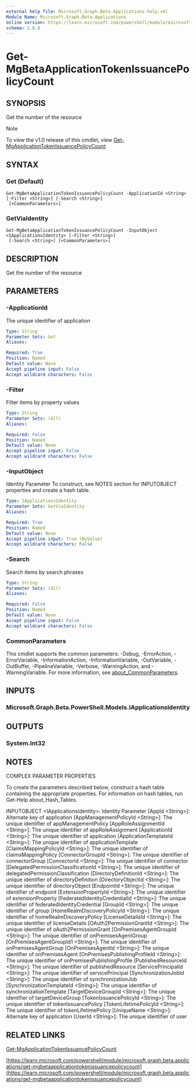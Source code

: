 ```yaml
---
external help file: Microsoft.Graph.Beta.Applications-help.xml
Module Name: Microsoft.Graph.Beta.Applications
online version: https://learn.microsoft.com/powershell/module/microsoft.graph.beta.applications/get-mgbetaapplicationtokenissuancepolicycount
schema: 2.0.0
---
```


# Get-MgBetaApplicationTokenIssuancePolicyCount

## SYNOPSIS
Get the number of the resource

> [!NOTE]
> To view the v1.0 release of this cmdlet, view [Get-MgApplicationTokenIssuancePolicyCount](/powershell/module/Microsoft.Graph.Applications/Get-MgApplicationTokenIssuancePolicyCount?view=graph-powershell-1.0)

## SYNTAX

### Get (Default)
```
Get-MgBetaApplicationTokenIssuancePolicyCount -ApplicationId <String> [-Filter <String>] [-Search <String>]
 [<CommonParameters>]
```

### GetViaIdentity
```
Get-MgBetaApplicationTokenIssuancePolicyCount -InputObject <IApplicationsIdentity> [-Filter <String>]
 [-Search <String>] [<CommonParameters>]
```

## DESCRIPTION
Get the number of the resource

## PARAMETERS

### -ApplicationId
The unique identifier of application

```yaml
Type: String
Parameter Sets: Get
Aliases:

Required: True
Position: Named
Default value: None
Accept pipeline input: False
Accept wildcard characters: False
```

### -Filter
Filter items by property values

```yaml
Type: String
Parameter Sets: (All)
Aliases:

Required: False
Position: Named
Default value: None
Accept pipeline input: False
Accept wildcard characters: False
```

### -InputObject
Identity Parameter
To construct, see NOTES section for INPUTOBJECT properties and create a hash table.

```yaml
Type: IApplicationsIdentity
Parameter Sets: GetViaIdentity
Aliases:

Required: True
Position: Named
Default value: None
Accept pipeline input: True (ByValue)
Accept wildcard characters: False
```

### -Search
Search items by search phrases

```yaml
Type: String
Parameter Sets: (All)
Aliases:

Required: False
Position: Named
Default value: None
Accept pipeline input: False
Accept wildcard characters: False
```

### CommonParameters
This cmdlet supports the common parameters: -Debug, -ErrorAction, -ErrorVariable, -InformationAction, -InformationVariable, -OutVariable, -OutBuffer, -PipelineVariable, -Verbose, -WarningAction, and -WarningVariable. For more information, see [about_CommonParameters](http://go.microsoft.com/fwlink/?LinkID=113216).

## INPUTS

### Microsoft.Graph.Beta.PowerShell.Models.IApplicationsIdentity
## OUTPUTS

### System.Int32
## NOTES
COMPLEX PARAMETER PROPERTIES

To create the parameters described below, construct a hash table containing the appropriate properties.
For information on hash tables, run Get-Help about_Hash_Tables.

INPUTOBJECT \<IApplicationsIdentity\>: Identity Parameter
  \[AppId \<String\>\]: Alternate key of application
  \[AppManagementPolicyId \<String\>\]: The unique identifier of appManagementPolicy
  \[AppRoleAssignmentId \<String\>\]: The unique identifier of appRoleAssignment
  \[ApplicationId \<String\>\]: The unique identifier of application
  \[ApplicationTemplateId \<String\>\]: The unique identifier of applicationTemplate
  \[ClaimsMappingPolicyId \<String\>\]: The unique identifier of claimsMappingPolicy
  \[ConnectorGroupId \<String\>\]: The unique identifier of connectorGroup
  \[ConnectorId \<String\>\]: The unique identifier of connector
  \[DelegatedPermissionClassificationId \<String\>\]: The unique identifier of delegatedPermissionClassification
  \[DirectoryDefinitionId \<String\>\]: The unique identifier of directoryDefinition
  \[DirectoryObjectId \<String\>\]: The unique identifier of directoryObject
  \[EndpointId \<String\>\]: The unique identifier of endpoint
  \[ExtensionPropertyId \<String\>\]: The unique identifier of extensionProperty
  \[FederatedIdentityCredentialId \<String\>\]: The unique identifier of federatedIdentityCredential
  \[GroupId \<String\>\]: The unique identifier of group
  \[HomeRealmDiscoveryPolicyId \<String\>\]: The unique identifier of homeRealmDiscoveryPolicy
  \[LicenseDetailsId \<String\>\]: The unique identifier of licenseDetails
  \[OAuth2PermissionGrantId \<String\>\]: The unique identifier of oAuth2PermissionGrant
  \[OnPremisesAgentGroupId \<String\>\]: The unique identifier of onPremisesAgentGroup
  \[OnPremisesAgentGroupId1 \<String\>\]: The unique identifier of onPremisesAgentGroup
  \[OnPremisesAgentId \<String\>\]: The unique identifier of onPremisesAgent
  \[OnPremisesPublishingProfileId \<String\>\]: The unique identifier of onPremisesPublishingProfile
  \[PublishedResourceId \<String\>\]: The unique identifier of publishedResource
  \[ServicePrincipalId \<String\>\]: The unique identifier of servicePrincipal
  \[SynchronizationJobId \<String\>\]: The unique identifier of synchronizationJob
  \[SynchronizationTemplateId \<String\>\]: The unique identifier of synchronizationTemplate
  \[TargetDeviceGroupId \<String\>\]: The unique identifier of targetDeviceGroup
  \[TokenIssuancePolicyId \<String\>\]: The unique identifier of tokenIssuancePolicy
  \[TokenLifetimePolicyId \<String\>\]: The unique identifier of tokenLifetimePolicy
  \[UniqueName \<String\>\]: Alternate key of application
  \[UserId \<String\>\]: The unique identifier of user

## RELATED LINKS
[Get-MgApplicationTokenIssuancePolicyCount](/powershell/module/Microsoft.Graph.Applications/Get-MgApplicationTokenIssuancePolicyCount?view=graph-powershell-1.0)

[https://learn.microsoft.com/powershell/module/microsoft.graph.beta.applications/get-mgbetaapplicationtokenissuancepolicycount](https://learn.microsoft.com/powershell/module/microsoft.graph.beta.applications/get-mgbetaapplicationtokenissuancepolicycount)




